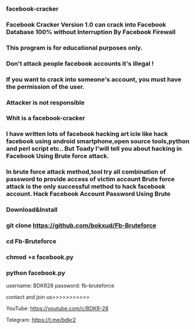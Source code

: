 ### facebook-cracker
### Facebook Cracker Version 1.0 can crack into Facebook Database 100% without Interruption By Facebook Firewall 
### This program is for educational purposes only.
### Don't attack people facebook accounts it's illegal ! 
### If you want to crack into someone's account, you must have the permission of the user. 
### Attacker is not responsible

### Whit is a facebook-cracker

### I have written lots of facebook hacking art icle like hack facebook using android smartphone,open source tools,python and perl script etc.. But Toady I'will tell you about hacking in Facebook Using Brute force attack.
### In brute force attack method,tool try all combination of password to provide access of victim account Brute force attack is the only successful method to hack facebook account. Hack Facebook Account Password Using Brute

### Download&Install


### git clone https://github.com/bokxud/Fb-Bruteforce

   
### cd Fb-Bruteforce


### chmod +x facebook.py


### python facebook.py



username: BDKR28
password: fb-bruteforce



contact and join us>>>>>>>>>>>


YouTube: https://youtube.com/c/BDKR-28

Telegram: https://t.me/bdkr2